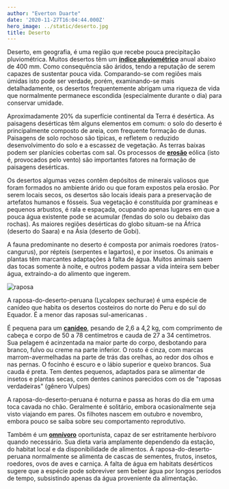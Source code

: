 ```yaml
---
author: "Everton Duarte"
date: '2020-11-27T16:04:44.000Z'
hero_image: ../static/deserto.jpg
title: Deserto
---
```

Deserto, em geografia, é uma região que recebe pouca precipitação pluviométrica. Muitos desertos têm um **[índice pluviométrico](https://pt.wikipedia.org/wiki/%C3%8Dndice_pluviom%C3%A9trico)** anual abaixo de 400 mm. Como consequência são áridos, tendo a reputação de serem capazes de sustentar pouca vida. Comparando-se com regiões mais úmidas isto pode ser verdade, porém, examinando-se mais detalhadamente, os desertos frequentemente abrigam uma riqueza de vida que normalmente permanece escondida (especialmente durante o dia) para conservar umidade.

Aproximadamente 20% da superfície continental da Terra é desértica. As paisagens desérticas têm alguns elementos em comum: o solo do deserto é principalmente composto de areia, com frequente formação de dunas. Paisagens de solo rochoso são típicas, e refletem o reduzido desenvolvimento do solo e a escassez de vegetação. As terras baixas podem ser planícies cobertas com sal. Os processos de **[erosão](https://pt.wikipedia.org/wiki/Eros%C3%A3o 'erosão')** eólica (isto é, provocados pelo vento) são importantes fatores na formação de paisagens desérticas.

Os desertos algumas vezes contêm depósitos de minerais valiosos que foram formados no ambiente árido ou que foram expostos pela erosão. Por serem locais secos, os desertos são locais ideais para a preservação de artefatos humanos e fósseis. Sua vegetação é constituída por gramíneas e pequenos arbustos, é rala e espaçada, ocupando apenas lugares em que a pouca água existente pode se acumular (fendas do solo ou debaixo das rochas). As maiores regiões desérticas do globo situam-se na África (deserto do Saara) e na Ásia (deserto de Gobi).

A fauna predominante no deserto é composta por animais roedores (ratos-cangurus), por répteis (serpentes e lagartos), e por insetos. Os animais e plantas têm marcantes adaptações à falta de água. Muitos animais saem das tocas somente à noite, e outros podem passar a vida inteira sem beber água, extraindo-a do alimento que ingerem.

![raposa](../static/Raposa.jpg)

A raposa-do-deserto-peruana (Lycalopex sechurae) é uma espécie de canídeo que habita os desertos costeiros do norte do Peru e do sul do Equador. É a menor das raposas sul-americanas .

É pequena para um **[canídeo](https://pt.wikipedia.org/wiki/Can%C3%ADdeos 'canídeo')**, pesando de 2,6 a 4,2 kg, com comprimento de cabeça e corpo de 50 a 78 centímetros e cauda de 27 a 34 centímetros. Sua pelagem é acinzentada na maior parte do corpo, desbotando para branco, fulvo ou creme na parte inferior. O rosto é cinza, com marcas marrom-avermelhadas na parte de trás das orelhas, ao redor dos olhos e nas pernas. O focinho é escuro e o lábio superior e queixo brancos. Sua cauda é preta. Tem dentes pequenos, adaptados para se alimentar de insetos e plantas secas, com dentes caninos parecidos com os de "raposas verdadeiras" (gênero Vulpes)

A raposa-do-deserto-peruana é noturna e passa as horas do dia em uma toca cavada no chão. Geralmente é solitário, embora ocasionalmente seja visto viajando em pares. Os filhotes nascem em outubro e novembro, embora pouco se saiba sobre seu comportamento reprodutivo.

Também é um **[omnívoro](https://pt.wikipedia.org/wiki/Omn%C3%ADvoro 'omnívoro')** oportunista, capaz de ser estritamente herbívoro quando necessário. Sua dieta varia amplamente dependendo da estação, do habitat local e da disponibilidade de alimentos. A raposa-do-deserto-peruana normalmente se alimenta de cascas de sementes, frutos, insetos, roedores, ovos de aves e carniça. A falta de água em habitats desérticos sugere que a espécie pode sobreviver sem beber água por longos períodos de tempo, subsistindo apenas da água proveniente da alimentação.

## 